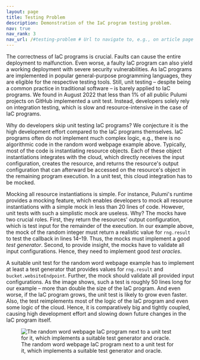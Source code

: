 ```yaml
---
layout: page
title: Testing Problem
description: Demonstration of the IaC program testing problem.
nav: true
nav_rank: 3
nav_url: /#testing-problem # Url to navigate to, e.g., on article page (defaults to .url)
---
```


<div class="row align-items-end">
    <div class="col-12 col-lg-6" markdown="1">
The correctness of IaC programs is crucial.
Faults can cause the entire deployment to malfunction.
Even worse, a faulty IaC program can also yield a working deployment with severe security vulnerabilities.
As IaC programs are implemented in popular general-purpose programming languages,
they are eligible for the respective testing tools.
Still, unit testing – despite being a common practice in traditional software – is barely applied to IaC programs.
We found in August 2022 that less than 1% of all public Pulumi projects on GitHub implemented a unit test.
Instead, developers solely rely on integration testing,
which is slow and resource-intensive in the case of IaC programs.

Why do developers skip unit testing IaC programs?
We conjecture it is the high development effort compared to the IaC programs themselves.
IaC programs often do not implement much complex logic,
e.g., there is no algorithmic code in the random word webpage example above.
Typically, most of the code is instantiating resource objects.
Each of these object instantiations integrates with the cloud,
which directly receives the input configuration, creates the resource,
and returns the resource's output configuration that can afterward be accessed on the resource's object in the remaining program execution.
In a unit test, this cloud integration has to be mocked.

Mocking all resource instantiations is simple.
For instance, Pulumi's runtime provides a mocking feature,
which enables developers to mock all resource instantiations with a simple mock in less than 20 lines of code.
However, unit tests with such a simplistic mock are useless.
Why? The mocks have two crucial roles.
First, they return the resources' output configuration, which is test input for the remainder of the execution.
In our example above, the mock of the random integer must return a realistic value for `rng.result`
to test the callback in lines&nbsp;14–19.
Thus, the mocks must implement a good *test generator*.
Second, to provide insight, the mocks have to validate all input configurations.
Hence, they need to implement good *test oracles*.

A suitable unit test for the random word webpage example
has to implement at least a test generator that provides values
for `rng.result` and `bucket.websiteEndpoint`.
Further, the mock should validate all provided input configurations.
As the image shows, such a test is roughly 50 lines long for our example – more than double the size of the IaC program.
And even worse, if the IaC program grows, the unit test is likely to grow even faster.
Also, the test reimplements most of the logic of the IaC program and even some logic of the cloud.
Hence, it is comparatively big and tightly coupled,
causing high development effort and slowing down future changes in the IaC program itself.

</div>
    <div class="col-12 col-lg-6">
        <figure class="card border bottom-0">
            <img class="card-header card-img-top" src="{{ '/assets/img/iac-unit-test.svg' | relative_url }}" alt="The random word webpage IaC program next to a unit test for it, which implements a suitable test generator and oracle." />
            <figcaption class="card-footer figure-caption text-center border-0">The random word webpage IaC program next to a unit test for it, which implements a suitable test generator and oracle.</figcaption>
        </figure>
    </div>
</div>